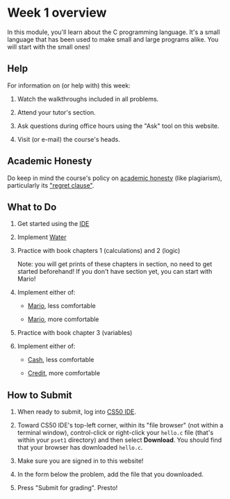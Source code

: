 # Week 1 overview

In this module, you'll learn about the C programming language. It's a small language that has been used to make small and large programs alike. You will start with the small ones!

## Help

For information on (or help with) this week:

1. Watch the walkthroughs included in all problems.

2. Attend your tutor's section.

3. Ask questions during office hours using the "Ask" tool on this website.

4. Visit (or e-mail) the course's heads.

## Academic Honesty

Do keep in mind the course's policy on [academic honesty](/syllabus#academic_honesty) (like plagiarism), particularly its ["regret clause"](/syllabus#regret).

## What to Do

1. Get started using the [IDE](/training/ide)

2. Implement [Water](/problems/water)

3. Practice with book chapters 1 (calculations) and 2 (logic)

    Note: you will get prints of these chapters in section, no need to get started beforehand! If you don't have section yet, you can start with Mario!

3. Implement either of:

    - [Mario](/problems/mario-less), less comfortable

    - [Mario](/problems/mario-more), more comfortable

3. Practice with book chapter 3 (variables)

3. Implement either of:

    - [Cash](/problems/cash), less comfortable

    - [Credit](/problems/credit), more comfortable

## How to Submit

1. When ready to submit, log into [CS50 IDE](https://cs50.io/).

2. Toward CS50 IDE's top-left corner, within its "file browser" (not within a terminal window), control-click or right-click your `hello.c` file (that's within your `pset1` directory) and then select **Download**. You should find that your browser has downloaded `hello.c`.

3. Make sure you are signed in to this website!

4. In the form below the problem, add the file that you downloaded.

5. Press "Submit for grading". Presto!
